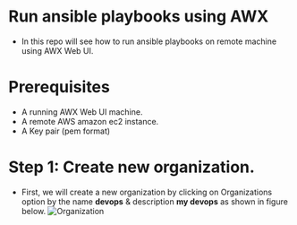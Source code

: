 # Run ansible playbooks using AWX 
* In this repo will see how to run ansible playbooks on remote machine using AWX Web UI.

# Prerequisites
* A running AWX Web UI machine.
* A remote AWS amazon ec2 instance.
* A Key pair (pem format) 

# Step 1: Create new organization.
* First, we will create a new organization by clicking on Organizations option by the name **devops** & description **my devops** as shown in figure below.
![Organization](C:\Users\kunal\Downloads\organization.jpg)



